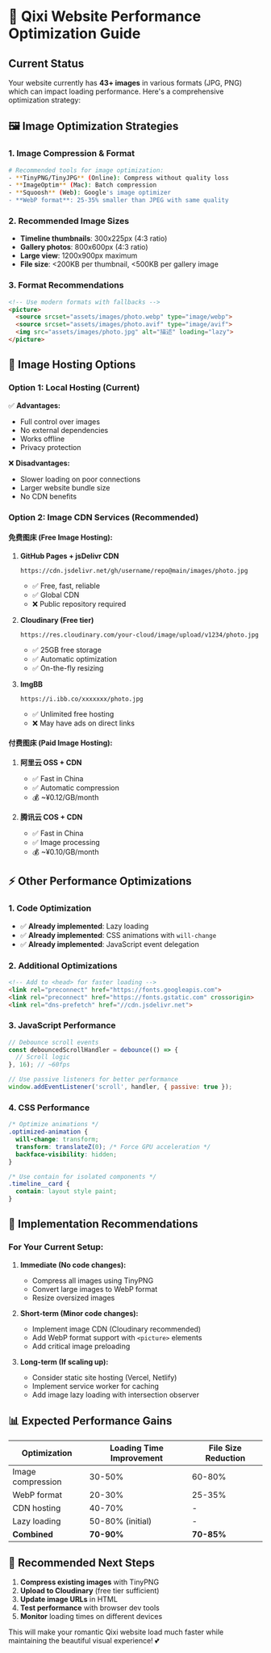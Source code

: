 # 🚀 Qixi Website Performance Optimization Guide

## Current Status
Your website currently has **43+ images** in various formats (JPG, PNG) which can impact loading performance. Here's a comprehensive optimization strategy:

## 🖼️ **Image Optimization Strategies**

### 1. **Image Compression & Format**
```bash
# Recommended tools for image optimization:
- **TinyPNG/TinyJPG** (Online): Compress without quality loss
- **ImageOptim** (Mac): Batch compression
- **Squoosh** (Web): Google's image optimizer
- **WebP format**: 25-35% smaller than JPEG with same quality
```

### 2. **Recommended Image Sizes**
- **Timeline thumbnails**: 300x225px (4:3 ratio)
- **Gallery photos**: 800x600px (4:3 ratio) 
- **Large view**: 1200x900px maximum
- **File size**: <200KB per thumbnail, <500KB per gallery image

### 3. **Format Recommendations**
```html
<!-- Use modern formats with fallbacks -->
<picture>
  <source srcset="assets/images/photo.webp" type="image/webp">
  <source srcset="assets/images/photo.avif" type="image/avif">
  <img src="assets/images/photo.jpg" alt="描述" loading="lazy">
</picture>
```

## 📡 **Image Hosting Options**

### Option 1: **Local Hosting (Current)**
✅ **Advantages:**
- Full control over images
- No external dependencies
- Works offline
- Privacy protection

❌ **Disadvantages:**
- Slower loading on poor connections
- Larger website bundle size
- No CDN benefits

### Option 2: **Image CDN Services (Recommended)**

#### **免费图床 (Free Image Hosting):**
1. **GitHub Pages + jsDelivr CDN**
   ```
   https://cdn.jsdelivr.net/gh/username/repo@main/images/photo.jpg
   ```
   - ✅ Free, fast, reliable
   - ✅ Global CDN
   - ❌ Public repository required

2. **Cloudinary (Free tier)**
   ```
   https://res.cloudinary.com/your-cloud/image/upload/v1234/photo.jpg
   ```
   - ✅ 25GB free storage
   - ✅ Automatic optimization
   - ✅ On-the-fly resizing

3. **ImgBB**
   ```
   https://i.ibb.co/xxxxxxx/photo.jpg
   ```
   - ✅ Unlimited free hosting
   - ❌ May have ads on direct links

#### **付费图床 (Paid Image Hosting):**
1. **阿里云 OSS + CDN**
   - ✅ Fast in China
   - ✅ Automatic compression
   - 💰 ~¥0.12/GB/month

2. **腾讯云 COS + CDN**
   - ✅ Fast in China
   - ✅ Image processing
   - 💰 ~¥0.10/GB/month

## ⚡ **Other Performance Optimizations**

### 1. **Code Optimization**
- ✅ **Already implemented**: Lazy loading
- ✅ **Already implemented**: CSS animations with `will-change`
- ✅ **Already implemented**: JavaScript event delegation

### 2. **Additional Optimizations**
```html
<!-- Add to <head> for faster loading -->
<link rel="preconnect" href="https://fonts.googleapis.com">
<link rel="preconnect" href="https://fonts.gstatic.com" crossorigin>
<link rel="dns-prefetch" href="//cdn.jsdelivr.net">
```

### 3. **JavaScript Performance**
```javascript
// Debounce scroll events
const debouncedScrollHandler = debounce(() => {
  // Scroll logic
}, 16); // ~60fps

// Use passive listeners for better performance
window.addEventListener('scroll', handler, { passive: true });
```

### 4. **CSS Performance**
```css
/* Optimize animations */
.optimized-animation {
  will-change: transform;
  transform: translateZ(0); /* Force GPU acceleration */
  backface-visibility: hidden;
}

/* Use contain for isolated components */
.timeline__card {
  contain: layout style paint;
}
```

## 🔧 **Implementation Recommendations**

### **For Your Current Setup:**

1. **Immediate (No code changes):**
   - Compress all images using TinyPNG
   - Convert large images to WebP format
   - Resize oversized images

2. **Short-term (Minor code changes):**
   - Implement image CDN (Cloudinary recommended)
   - Add WebP format support with `<picture>` elements
   - Add critical image preloading

3. **Long-term (If scaling up):**
   - Consider static site hosting (Vercel, Netlify)
   - Implement service worker for caching
   - Add image lazy loading with intersection observer

## 📊 **Expected Performance Gains**

| Optimization | Loading Time Improvement | File Size Reduction |
|-------------|-------------------------|-------------------|
| Image compression | 30-50% | 60-80% |
| WebP format | 20-30% | 25-35% |
| CDN hosting | 40-70% | - |
| Lazy loading | 50-80% (initial) | - |
| **Combined** | **70-90%** | **70-85%** |

## 🎯 **Recommended Next Steps**

1. **Compress existing images** with TinyPNG
2. **Upload to Cloudinary** (free tier sufficient)
3. **Update image URLs** in HTML
4. **Test performance** with browser dev tools
5. **Monitor** loading times on different devices

This will make your romantic Qixi website load much faster while maintaining the beautiful visual experience! 💕